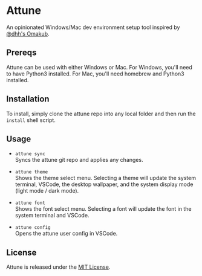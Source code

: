 # Attune
An opinionated Windows/Mac dev environment setup tool inspired by [@dhh's Omakub](https://github.com/basecamp/omakub).

## Prereqs
Attune can be used with either Windows or Mac.
For Windows, you'll need to have Python3 installed.
For Mac, you'll need homebrew and Python3 installed.

## Installation
To install, simply clone the attune repo into any local folder and then run the `install` shell script.

## Usage
* `attune sync`<br/>
Syncs the attune git repo and applies any changes.

* `attune theme`<br/>
Shows the theme select menu. Selecting a theme will update the system terminal, VSCode, the desktop wallpaper, and the system display mode (light mode / dark mode).

* `attune font`<br/>
Shows the font select menu. Selecting a font will update the font in the system terminal and VSCode.

* `attune config`<br/>
Opens the attune user config in VSCode.

## License
Attune is released under the [MIT License](https://opensource.org/licenses/MIT).

